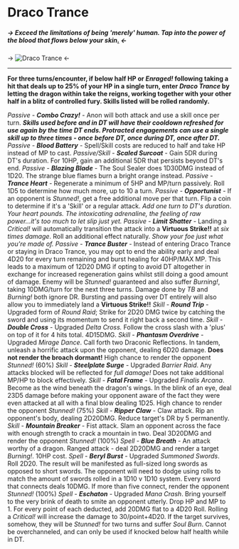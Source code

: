 # Draco Trance
##### -> Exceed the limitations of being 'merely' human. Tap into the power of the blood that flows below your skin[.](https://www.youtube.com/watch?v=cLBAFJWbd30) <-

-> ![Draco Trance](https://i.imgur.com/llGAN2Z.png) <-

***

**For three turns/encounter, if below half HP or *Enraged!* following taking a hit that deals up to 25% of your HP in a single turn, enter *Draco Trance* by letting the dragon within take the reigns, working together with your other half in a blitz of controlled fury. Skills listed will be rolled randomly.**

*Passive* - ***Combo Crazy!*** - Anon will both attack and use a skill once per turn. ***Skills used before and in DT will have their cooldown refreshed for use again by the time DT ends. Protracted engagements can use a single skill up to three times - once before DT, once during DT, once after DT.***
*Passive* - ***Blood Battery*** - Spell/Skill costs are reduced to half and take HP instead of MP to cast.
*Passive/Skill* - ***Scaled Surcoat*** - Gain 5DR during DT's duration. For 10HP, gain an additional 5DR that persists beyond DT's end.
*Passive* - ***Blazing Blade*** - The Soul Sealer does 1D30DMG instead of 1D20. The strange blue flames burn a bright orange instead.
*Passive* - ***Trance Heart*** - Regenerate a minimum of 5HP and MP/turn passively. Roll 1D5 to determine how much more, up to 10 a turn. 
*Passive* - ***Opportunist*** - If an opponent is *Stunned!*, get a free additional move per that turn. Flip a coin to determine if it's a 'Skill' or a regular attack. *Add one turn to DT's duration*. *Your heart pounds. The intoxicating adrenaline, the feeling of raw power...it's too much to let slip just yet.*
*Passive* - ***Limit Shatter*** - Landing a *Critical!* will automatically transition the attack into a **Virtuous Strike!!** at *six times damage*. Roll an additional effect naturally. *Show your foe just what you're made of.*
*Passive* - ***Trance Buster*** - Instead of entering Draco Trance or staying in Draco Trance, you may opt to end the ability early and deal 4D20 for every turn remaining and burst healing for 40HP/MAX MP. This leads to a maximum of 12D20 DMG if opting to avoid DT altogether in exchange for increased regeneration gains whilst still doing a good amount of damage. Enemy will be *Stunned!* guaranteed and also suffer *Burning!*, taking 10DMG/turn for the next three turns. Damage done by *TB* and *Burning!* both ignore DR. Bursting and passing over DT entirely will also allow you to immediately land a **Virtuous Strike!!** 
*Skill* - ***Round Trip*** - Upgraded form of *Round Raid*; Strike for 2D20 DMG twice by catching the sword and using its momentum to send it right back a second time.
*Skill* - ***Double Cross*** - Upgraded *Delta Cross.* Follow the cross slash with a 'plus' on top of it for 4 hits total. 4D15DMG.
*Skill* - ***Phantasm Overdrive*** - Upgraded *Mirage Dance*. Call forth two Draconic Reflections. In tandem, unleash a horrific attack upon the opponent, dealing 6D20 damage. **Does not render the broach dormant!** High chance to render the opponent *Stunned!* (60%)
*Skill* - ***Steelplate Surge*** - Upgraded *Barrier Raid*. Any attacks blocked will be reflected for *full damage!* Does not take additional MP/HP to block effectively.
*Skill* - ***Fatal Frame*** - Upgraded *Finalis Arcana*. Become as the wind beneath the dragon's wings. In the blink of an eye, deal 23D5 damage before making your opponent aware of the fact they were even attacked at all with a final blow dealing 1D25. High chance to render the opponent *Stunned!* (75%)
*Skill* - ***Ripper Claw*** - Claw attack. Rip an opponent's body, dealing 2D20DMG. Reduce target's DR by 5 permanently.
*Skill* - ***Mountain Breaker*** - Fist attack. Slam an opponent across the face with enough strength to crack a mountain in two. Deal 3D20DMG and render the opponent *Stunned!* (100%)
*Spell* - ***Blue Breath*** - An attack worthy of a dragon. Ranged attack - deal 2D20DMG and render a target *Burning!*. 10HP cost.
*Spell* - ***Beryl Burst*** - Upgraded *Summoned Swords*. Roll 2D20. The result will be manifested as full-sized long swords as opposed to short swords. The opponent will need to dodge using rolls to match the amount of swords rolled in a 1D10 v 1D10 system. Every sword that connects deals 10DMG. If more than five connect, render the opponent *Stunned!* (100%)
*Spell* - ***Eschaton*** - Upgraded *Mana Crash*. Bring yourself to the very brink of death to smite an opponent utterly. Drop HP and MP to 1. For every point of each deducted, add 20DMG flat to a 4D20 Roll. Rolling a *Critical!* will increase the damage to 30/point+4D20. If the target survives, somehow, they will be *Stunned!* for two turns and suffer *Soul Burn*. Cannot be overchanneled, and can only be used if knocked below half health while in DT.